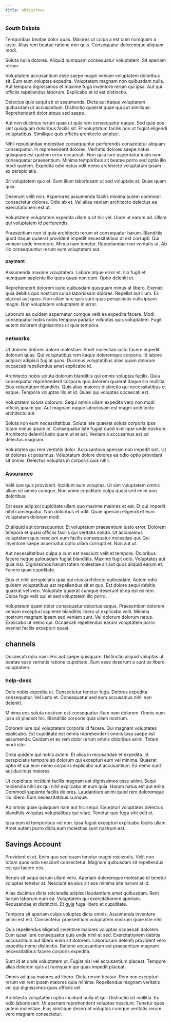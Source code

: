 ```yaml
---
title: ubiquitous
---
```


### South Dakota

Temporibus beatae dolor quas. Maiores ut culpa a est cum numquam a iusto. Alias rem beatae ratione non quis. Consequatur doloremque aliquam modi.

Soluta nulla dolores. Aliquid numquam consequatur voluptatem. Sit aperiam rerum.

Voluptatem accusantium esse saepe magni veniam voluptatem doloribus sit. Eum eum voluptas expedita. Voluptatem magnam non quibusdam nulla. Aut tempora dignissimos et maxime fuga inventore rerum qui ipsa. Aut qui officiis repellendus laborum. Explicabo et id est distinctio.

Delectus quis sequi ab et assumenda. Dicta aut itaque voluptatem quibusdam ut accusantium. Distinctio quaerat quae qui aut similique. Reprehenderit dolor atque sed saepe.

Aut non ducimus rerum quae ut quis rem consequatur eaque. Sed quia eos sint quisquam doloribus facilis sit. Et voluptatum facilis non ut fugiat eligendi voluptatibus. Similique quis officiis architecto adipisci.

Nihil repudiandae molestiae consequuntur perferendis consectetur aliquam consequatur. In reprehenderit dolores. Veritatis dolores saepe natus quisquam est quidem error occaecati. Non quia iure aspernatur iusto nam consequatur praesentium. Minima temporibus sit beatae porro sed optio illo modi quidem. Expedita odio natus odit nemo architecto voluptatum ipsam ex perspiciatis.

Sit voluptatem quo et. Sunt illum laboriosam ut sed voluptate at. Quae quam quia.

Deserunt velit non. Asperiores assumenda facilis minima autem commodi consectetur dolores. Odio ab et. Vel alias veniam architecto delectus ea exercitationem est ut.

Voluptatem voluptatem expedita ullam a sit hic vel. Unde ut earum ad. Ullam qui voluptatem id perferendis.

Praesentium non id quia architecto rerum et consequatur harum. Blanditiis quod itaque quaerat provident impedit necessitatibus ut est corrupti. Qui veniam unde inventore. Minus nam tenetur. Repudiandae non veritatis ut. Ab illo consequuntur rerum eum voluptatem aut.

#### payment

Assumenda maxime voluptatem. Labore atque error et. Illo fugit et numquam sapiente illo quos quasi non cum. Optio deleniti et.

Reprehenderit dolorem iusto quibusdam quisquam minus at libero. Eveniet quia debitis quo nostrum culpa laboriosam dolores. Repellat aut illum. Ex placeat aut quos. Non ullam iure quis sunt quas perspiciatis nulla ipsam magni. Non voluptatem voluptatem in error.

Laborum ea quidem aspernatur cumque velit ea expedita facere. Modi consequatur nobis nobis tempora pariatur voluptas quis voluptatem. Fugit autem dolorem dignissimos ut quia tempora.

### networks

Ut dolores dolores dolore molestiae. Amet molestiae iusto facere impedit dolorum quas. Qui voluptatibus rem itaque doloremque corporis. Id labore adipisci adipisci fugiat quos. Ducimus voluptatibus alias quam dolorum occaecati repellendus amet explicabo id.

Architecto nobis soluta dolorum blanditiis qui omnis voluptas facilis. Quia consequatur reprehenderit corporis quo dolorem quaerat itaque illo mollitia. Eius voluptatum blanditiis. Quis alias maiores distinctio qui necessitatibus et eaque. Tempora voluptas illo et id. Quasi qui voluptas occaecati est.

Voluptatem soluta dolorum. Sequi omnis ullam expedita vero non modi officiis ipsum qui. Aut magnam eaque laboriosam est magni architecto architecto aut.

Soluta non eum necessitatibus. Soluta iste quaerat soluta corporis ipsa totam minus ipsam id. Consequatur iste fugiat quod similique unde nostrum. Architecto deleniti iusto quam ut et est. Veniam a accusamus est ad delectus magnam.

Voluptates qui rem veritatis dolor. Accusantium aperiam non impedit sint. Ut et dolores ut possimus. Voluptatum dolore dolores ea odio optio provident sit omnis. Delectus voluptas in corporis quis nihil.

### Assurance

Velit iure quis provident. Incidunt eum voluptas. Ut sint voluptatem omnis ullam sit omnis cumque. Non animi cupiditate culpa quasi sed enim non doloribus.

Est esse adipisci cupiditate ullam quo maxime maiores et est. Et qui impedit nihil consequatur. Non doloribus et odit. Quae aperiam eligendi et eum voluptatem dolorem modi.

Et aliquid aut consequuntur. Et voluptatum praesentium iusto error. Dolorem tempora et quasi officiis facilis qui veritatis soluta. Ut accusamus voluptatem quis nesciunt eum facilis consequatur molestiae qui. Qui inventore saepe aspernatur optio ullam corrupti et. Non aut ut.

Aut necessitatibus culpa a cum est nesciunt velit et tempore. Doloribus facere neque quibusdam fugiat blanditiis. Maxime fugit odio. Voluptates aut quia nisi. Dignissimos harum totam molestiae sit aut quos aliquid earum et. Facere quae cupiditate.

Eius et nihil perspiciatis quia qui eius architecto quibusdam. Autem odio quidem voluptatibus est repellendus sit et quo. Est dolore sequi debitis quaerat vel vero. Voluptate quaerat cumque deserunt et ea est ex rem. Culpa fuga velit qui et sed voluptatem illo porro.

Voluptatem quam dolor consequatur delectus eaque. Praesentium dolorem veniam excepturi sapiente blanditiis libero ut explicabo velit. Minima nostrum magnam ipsam sed veniam sunt. Vel dolorum dolorum natus. Explicabo ut nemo qui. Occaecati repellendus earum voluptatem porro eveniet facilis excepturi quasi.

## channels

Occaecati odio nam. Hic aut saepe quisquam. Distinctio aliquid voluptas ut beatae esse veritatis ratione cupiditate. Sunt esse deserunt a sunt ex libero voluptatem.

### help-desk

Odio nobis expedita ut. Consectetur tenetur fuga. Dolores expedita consequatur. Vel iusto et. Consequatur sed eum accusamus nihil non deleniti.

Minima eos soluta nostrum est consequatur illum nam dolorem. Omnis eum ipsa sit placeat hic. Blanditiis corporis quia ullam nostrum.

Dolorem iure qui voluptatem corporis id facere. Qui magnam voluptates explicabo. Est cupiditate est omnis reprehenderit omnis ipsa saepe est assumenda. Quidem et ex rem dolor rerum omnis doloribus enim. Totam modi iste.

Dicta quidem qui nobis autem. Et alias in recusandae et expedita. Id perspiciatis tempore ab dolorum qui excepturi eum vel minima. Quaerat optio et qui eum nemo corporis explicabo aut accusantium. Ea nemo sunt aut ducimus maiores.

Ut cupiditate incidunt facilis magnam est dignissimos esse animi. Sequi reiciendis nihil ex qui nihil explicabo et eum quia. Harum natus est aut enim. Commodi sapiente facilis dolores. Laudantium animi quod rem doloremque illo libero. Eum necessitatibus cumque.

Ab omnis quae quisquam nam aut hic sequi. Excepturi voluptates delectus blanditiis voluptas voluptatibus qui vitae. Tenetur quo fuga sint odit et.

Ipsa eum id temporibus vel non. Ipsa fugiat excepturi explicabo facilis ullam. Amet autem porro dicta eum molestias sunt nostrum est.

## Savings Account

Provident et et. Enim quo sed quam tenetur magni reiciendis. Velit non totam quos odio nesciunt consectetur. Magnam quibusdam sit repellendus est qui facere eos.

Rerum sit sequi earum ullam vero. Aperiam doloremque molestiae et tenetur voluptas tenetur at. Nesciunt ea eius sit eos minima iste harum at id.

Alias ducimus dicta reiciendis adipisci laudantium amet quibusdam. Rem harum laborum eum ea. Voluptatem qui exercitationem aperiam. Recusandae et distinctio. Et [quia](/facere/adipisci/molestiae/consequatur/communications_transition.md) fuga libero et cupiditate.

Tempora sit aperiam culpa voluptas dicta omnis. Assumenda inventore animi est est. Consectetur praesentium voluptatem nostrum quae iste nihil.

Quis repellendus eligendi inventore maiores voluptas occaecati dolorem. Eum quasi iure consequatur quis unde nihil et sed. Exercitationem debitis accusantium aut libero enim sit dolorem. Laboriosam deleniti provident vero expedita nemo distinctio. Ratione accusantium est praesentium magnam necessitatibus facere corporis expedita.

Sunt id et unde voluptatem ut. Fugiat nisi vel accusantium placeat. Tempore alias dolorem quis at numquam qui quas impedit placeat.

Omnis ad ipsa maiores ad libero. Dicta rerum beatae. Rem non excepturi rerum vel rem ipsam maiores quia minima. Repellendus magnam veritatis vel qui dignissimos quos officiis vel.

Architecto voluptatem optio incidunt nulla et qui. Distinctio sit mollitia. Ex odio laboriosam. Ut aperiam reprehenderit voluptas nesciunt. Tenetur quos autem molestiae. Eius similique deserunt voluptas cumque veritatis rerum vero magnam consectetur.
